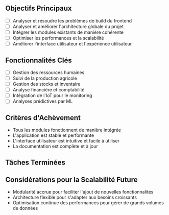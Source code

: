 ## Objectifs Principaux
-   [ ] Analyser et résoudre les problèmes de build du frontend 
-   [ ] Analyser et améliorer l'architecture globale du projet
-   [ ] Intégrer les modules existants de manière cohérente
-   [ ] Optimiser les performances et la scalabilité
-   [ ] Améliorer l'interface utilisateur et l'expérience utilisateur

## Fonctionnalités Clés

-   [ ] Gestion des ressources humaines
-   [ ] Suivi de la production agricole
-   [ ] Gestion des stocks et inventaire
-   [ ] Analyse financière et comptabilité
-   [ ] Intégration de l'IoT pour le monitoring
-   [ ] Analyses prédictives par ML

## Critères d'Achèvement

-   Tous les modules fonctionnent de manière intégrée 
-   L'application est stable et performante
-   L'interface utilisateur est intuitive et facile à utiliser
-   La documentation est complète et à jour

## Tâches Terminées

## Considérations pour la Scalabilité Future

-   Modularité accrue pour faciliter l'ajout de nouvelles fonctionnalités
-   Architecture flexible pour s'adapter aux besoins croissants
-   Optimisation continue des performances pour gérer de grands volumes de données
